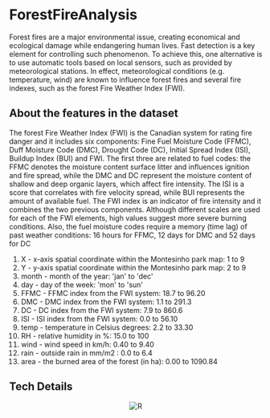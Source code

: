 # ForestFireAnalysis

Forest fires are a major environmental issue, creating economical and ecological damage while endangering human lives. Fast detection is a key element for controlling such phenomenon. To achieve this, one alternative is to use automatic tools based on local sensors, such as provided by meteorological stations. In effect, meteorological conditions (e.g. temperature, wind) are known to influence forest fires and several fire indexes, such as the forest Fire Weather Index (FWI).

## About the features in the dataset

The forest Fire Weather Index (FWI) is the Canadian system for rating fire danger
and it includes six components: Fine Fuel Moisture Code (FFMC),
Duff Moisture Code (DMC), Drought Code (DC), Initial Spread Index (ISI), Buildup
Index (BUI) and FWI. The first three are related to fuel codes: the FFMC denotes the
moisture content surface litter and influences ignition and fire spread, while the DMC
and DC represent the moisture content of shallow and deep organic layers, which affect
fire intensity. The ISI is a score that correlates with fire velocity spread, while BUI
represents the amount of available fuel. The FWI index is an indicator of fire intensity
and it combines the two previous components. Although different scales are used for
each of the FWI elements, high values suggest more severe burning conditions. Also,
the fuel moisture codes require a memory (time lag) of past weather conditions: 16
hours for FFMC, 12 days for DMC and 52 days for DC

<ol>
<li>X - x-axis spatial coordinate within the Montesinho park map: 1 to 9
<li>Y - y-axis spatial coordinate within the Montesinho park map: 2 to 9
<li>month - month of the year: 'jan' to 'dec'
<li>day - day of the week: 'mon' to 'sun'
<li>FFMC - FFMC index from the FWI system: 18.7 to 96.20
<li>DMC - DMC index from the FWI system: 1.1 to 291.3
<li>DC - DC index from the FWI system: 7.9 to 860.6
<li>ISI - ISI index from the FWI system: 0.0 to 56.10
<li>temp - temperature in Celsius degrees: 2.2 to 33.30
<li>RH - relative humidity in %: 15.0 to 100
<li>wind - wind speed in km/h: 0.40 to 9.40
<li>rain - outside rain in mm/m2 : 0.0 to 6.4
<li>area - the burned area of the forest (in ha): 0.00 to 1090.84
</ol>

## Tech Details
<p align="center">
<img alt="R" src="https://img.shields.io/badge/R-276DC3?style=for-the-badge&logo=r&logoColor=white">
</p>
